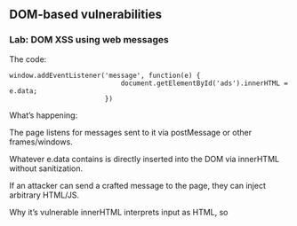## DOM-based vulnerabilities

### Lab: DOM XSS using web messages


The code:

```
window.addEventListener('message', function(e) {
                            document.getElementById('ads').innerHTML = e.data;
                        })

```

What’s happening:

The page listens for messages sent to it via postMessage or other frames/windows.

Whatever e.data contains is directly inserted into the DOM via innerHTML without sanitization.

If an attacker can send a crafted message to the page, they can inject arbitrary HTML/JS.

Why it’s vulnerable
innerHTML interprets input as HTML, so <script> or event handlers (like onerror) will execute.

The developer has not validated origin (i.e., e.origin) or sanitized e.data.

Attack Steps
Identify the vulnerable listener:

Look for window.addEventListener('message', ...) in JS.

Check if the callback uses innerHTML or document.write with untrusted data.

Verify there’s no origin check:
